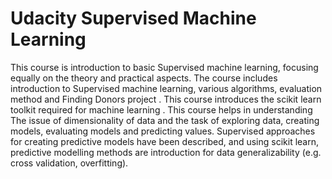 # Udacity Supervised Machine Learning 
This course is introduction to basic Supervised machine learning, focusing equally on the theory and practical aspects. The course includes introduction to Supervised machine learning, various algorithms, evaluation method and Finding Donors project . This course introduces the scikit learn toolkit required for machine learning . This course helps in understanding The issue of dimensionality of data and the task of exploring data, creating models, evaluating models and predicting values. Supervised approaches for creating predictive models have been described, and using scikit learn, predictive modelling methods are introduction for data generalizability (e.g. cross validation, overfitting).


```python

```
